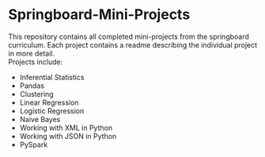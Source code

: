 # Springboard-Mini-Projects  
This repository contains all completed mini-projects from the springboard curriculum. Each project contains a readme describing the individual project in more detail.  
Projects include:
* Inferential Statistics
* Pandas
* Clustering
* Linear Regression
* Logistic Regression
* Naive Bayes
* Working with XML in Python
* Working with JSON in Python
* PySpark
